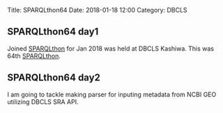 Title: SPARQLthon64
Date: 2018-01-18 12:00
Category: DBCLS

## SPARQLthon64 day1

Joined [SPARQLthon](http://wiki.lifesciencedb.jp/mw/SPARQLthon) for Jan 2018 was held at DBCLS Kashiwa. This was 64th  [SPARQLthon](http://wiki.lifesciencedb.jp/mw/SPARQLthon64).

## SPARQLthon64 day2

I am going to tackle making parser for inputing metadata from NCBI GEO utilizing DBCLS SRA API.
